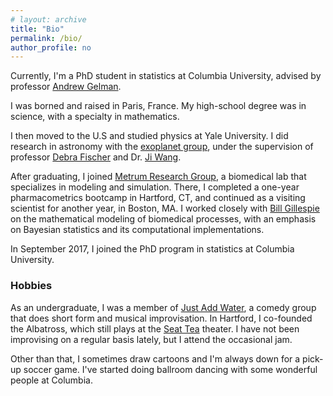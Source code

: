 ```yaml
---
# layout: archive
title: "Bio"
permalink: /bio/
author_profile: no
---
```


Currently, I'm a PhD student in statistics at Columbia University,
advised by professor [Andrew Gelman](http://www.stat.columbia.edu/~gelman/).

I was borned and raised in Paris, France. 
My high-school degree was in science, with a specialty in mathematics.

I then moved to the U.S and studied physics at Yale University.
I did research in astronomy with the
[exoplanet group](http://exoplanets.astro.yale.edu/), under the supervision
of professor [Debra Fischer](http://exoplanets.astro.yale.edu/people/dfischer.php)
and Dr. [Ji Wang](https://www.asc.ohio-state.edu/wang.12220/).

After graduating, I joined [Metrum Research Group](https://metrumrg.com/),
a biomedical lab that specializes in modeling and simulation.
There, I completed a one-year pharmacometrics bootcamp in Hartford, CT,
and continued as a visiting scientist for another year, in Boston, MA.
I worked closely with [Bill Gillespie](https://metrumrg.com/team_member/william-r-gillespie-ph-d/)
on the mathematical modeling of biomedical processes,
with an emphasis on Bayesian statistics and its computational implementations.

In September 2017, I joined the PhD program in statistics at Columbia University.

### Hobbies
As an undergraduate, I was a member of [Just Add Water](http://www.justaddwateryale.com/),
a comedy group that does short form and musical improvisation.
In Hartford, I co-founded the Albatross, which still plays at the [Seat Tea](https://seateaimprov.com/) theater.
I have not been improvising on a regular basis lately, but I attend the occasional jam.

Other than that, I sometimes draw cartoons and I'm always down for a pick-up soccer game. 
I've started doing ballroom dancing with some wonderful people at Columbia.
